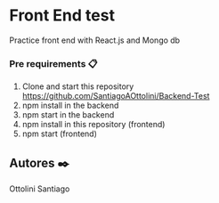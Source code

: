# Front End test

Practice front end with React.js and Mongo db

### Pre requirements 📋

1) Clone and start this repository https://github.com/SantiagoAOttolini/Backend-Test
2) npm install in the backend
3) npm start in the backend
4) npm install in this repository (frontend)
5) npm start (frontend)

## Autores ✒️

Ottolini Santiago
